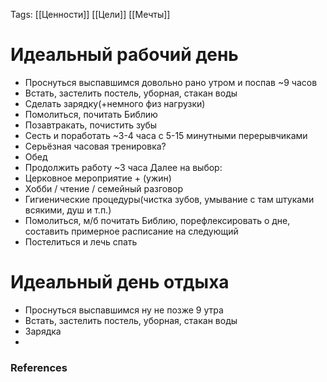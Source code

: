 Tags: 
[[Ценности]]
[[Цели]]
[[Мечты]]
# Идеальный рабочий день
-  Проснуться выспавшимся довольно рано утром и поспав ~9 часов
-  Встать, застелить постель, уборная, стакан воды
-  Сделать зарядку(+немного физ нагрузки)
-  Помолиться, почитать Библию
-  Позавтракать, почистить зубы
- Сесть и поработать ~3-4 часа с 5-15 минутными перерывчиками
- Серьёзная часовая тренировка?
- Обед
- Продолжить работу ~3 часа
Далее на выбор: 
 - Церковное мероприятие + (ужин)
 - Хобби / чтение / семейный разговор
-  Гигиенические процедуры(чистка зубов, умывание с там штуками всякими, душ и т.п.)
- Помолиться, м/б почитать Библию, порефлексировать о дне, составить примерное расписание на следующий
- Постелиться и лечь спать
# Идеальный день отдыха
- Проснуться выспавшимся ну не позже 9 утра
- Встать, застелить постель, уборная, стакан воды
- Зарядка
- 
### References